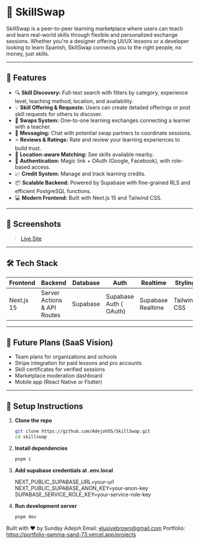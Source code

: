 # 🔁 SkillSwap

SkillSwap is a peer-to-peer learning marketplace where users can teach and learn
real-world skills through flexible and personalized exchange sessions. Whether
you're a designer offering UI/UX lessons or a developer looking to learn
Spanish, SkillSwap connects you to the right people, no money, just skills.

---

## 🚀 Features

- 🔍 **Skill Discovery:** Full-text search with filters by category, experience
  level, teaching method, location, and availability.
- 💡 **Skill Offering & Requests:** Users can create detailed offerings or post
  skill requests for others to discover.
- 🤝 **Swaps System:** One-to-one learning exchanges connecting a learner with a
  teacher.
- 💬 **Messaging:** Chat with potential swap partners to coordinate sessions.
- ⭐ **Reviews & Ratings:** Rate and review your learning experiences to build
  trust.
- 📍 **Location-aware Matching:** See skills available nearby.
- 🔐 **Authentication:** Magic link + OAuth (Google, Facebook), with role-based
  access.
- 📈 **Credit System:** Manage and track learning credits.
- 📦 **Scalable Backend:** Powered by Supabase with fine-grained RLS and
  efficient PostgreSQL functions.
- 💻 **Modern Frontend:** Built with Next.js 15 and Tailwind CSS.

---

## 📸 Screenshots

> [Live Site](https://skill-swap-rho-beige.vercel.app/)

---

## 🛠️ Tech Stack

| Frontend   | Backend                     | Database | Auth                   | Realtime          | Styling      |
| ---------- | --------------------------- | -------- | ---------------------- | ----------------- | ------------ |
| Next.js 15 | Server Actions & API Routes | Supabase | Supabase Auth ( OAuth) | Supabase Realtime | Tailwind CSS |

---

## 🧩 Future Plans (SaaS Vision)

- Team plans for organizations and schools
- Stripe integration for paid lessons and pro accounts
- Skill certificates for verified sessions
- Marketplace moderation dashboard
- Mobile app (React Native or Flutter)

---

## 🧪 Setup Instructions

1. **Clone the repo**

   ```bash
   git clone https://github.com/AdejohOS/SkillSwap.git
   cd skillswap
   ```

2. **Install dependencies**

   ```bash
   pnpm i
   ```

3. **Add supabase credentials at .env.local**

   NEXT_PUBLIC_SUPABASE_URL=your-url NEXT_PUBLIC_SUPABASE_ANON_KEY=your-anon-key
   SUPABASE_SERVICE_ROLE_KEY=your-service-role-key

4. **Run development server**
   ```bash
   pnpm dev
   ```

Built with ❤️ by Sunday Adejoh Email: elusivebrown@gmail.com Portfolio:
https://portfolio-gamma-sand-73.vercel.app/projects
